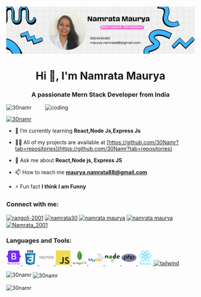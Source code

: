 ![logo](https://github.com/30Namr/30Namr/blob/main/banner.png)
<h1 align="center">Hi 👋, I'm Namrata Maurya</h1>
<h3 align="center">A passionate Mern Stack Developer from India</h3>
<img align="right" alt="coding" width="400" src="https://media.tenor.com/IF2JdxzmyN4AAAAj/coding-girl.gif">

<p align="left"> <img src="https://komarev.com/ghpvc/?username=30namr&label=Profile%20views&color=0e75b6&style=flat" alt="30namr" /> </p>

<p align="left"> <a href="https://github.com/ryo-ma/github-profile-trophy"><img src="https://github-profile-trophy.vercel.app/?username=30namr" alt="30namr" /></a> </p>

- 🌱 I’m currently learning **React,Node Js,Express Js**

- 👨‍💻 All of my projects are available at [https://github.com/30Namr?tab=repositories](https://github.com/30Namr?tab=repositories)

- 💬 Ask me about **React,Node js, Express JS**

- 📫 How to reach me **maurya.namrata88@gmail.com**

- ⚡ Fun fact **I think I am Funny**

<h3 align="left">Connect with me:</h3>
<p align="left">
<a href="https://codepen.io/rangoli-2001" target="blank"><img align="center" src="https://raw.githubusercontent.com/rahuldkjain/github-profile-readme-generator/master/src/images/icons/Social/codepen.svg" alt="rangoli-2001" height="30" width="40" /></a>
<a href="https://linkedin.com/in/namrata30" target="blank"><img align="center" src="https://raw.githubusercontent.com/rahuldkjain/github-profile-readme-generator/master/src/images/icons/Social/linked-in-alt.svg" alt="namrata30" height="30" width="40" /></a>
<a href="https://www.hackerrank.com/namrata maurya" target="blank"><img align="center" src="https://raw.githubusercontent.com/rahuldkjain/github-profile-readme-generator/master/src/images/icons/Social/hackerrank.svg" alt="namrata maurya" height="30" width="40" /></a>
<a href="https://www.hackerearth.com/namrata maurya" target="blank"><img align="center" src="https://raw.githubusercontent.com/rahuldkjain/github-profile-readme-generator/master/src/images/icons/Social/hackerearth.svg" alt="namrata maurya" height="30" width="40" /></a>
<a href="https://discord.gg/Namrata_2001" target="blank"><img align="center" src="https://raw.githubusercontent.com/rahuldkjain/github-profile-readme-generator/master/src/images/icons/Social/discord.svg" alt="Namrata_2001" height="30" width="40" /></a>
</p>

<h3 align="left">Languages and Tools:</h3>
<p align="left"> <a href="https://getbootstrap.com" target="_blank" rel="noreferrer"> <img src="https://raw.githubusercontent.com/devicons/devicon/master/icons/bootstrap/bootstrap-plain-wordmark.svg" alt="bootstrap" width="40" height="40"/> </a> <a href="https://www.w3schools.com/css/" target="_blank" rel="noreferrer"> <img src="https://raw.githubusercontent.com/devicons/devicon/master/icons/css3/css3-original-wordmark.svg" alt="css3" width="40" height="40"/> </a> <a href="https://expressjs.com" target="_blank" rel="noreferrer"> <img src="https://raw.githubusercontent.com/devicons/devicon/master/icons/express/express-original-wordmark.svg" alt="express" width="40" height="40"/> </a> <a href="https://developer.mozilla.org/en-US/docs/Web/JavaScript" target="_blank" rel="noreferrer"> <img src="https://raw.githubusercontent.com/devicons/devicon/master/icons/javascript/javascript-original.svg" alt="javascript" width="40" height="40"/> </a> <a href="https://www.mongodb.com/" target="_blank" rel="noreferrer"> <img src="https://raw.githubusercontent.com/devicons/devicon/master/icons/mongodb/mongodb-original-wordmark.svg" alt="mongodb" width="40" height="40"/> </a> <a href="https://www.mysql.com/" target="_blank" rel="noreferrer"> <img src="https://raw.githubusercontent.com/devicons/devicon/master/icons/mysql/mysql-original-wordmark.svg" alt="mysql" width="40" height="40"/> </a> <a href="https://nodejs.org" target="_blank" rel="noreferrer"> <img src="https://raw.githubusercontent.com/devicons/devicon/master/icons/nodejs/nodejs-original-wordmark.svg" alt="nodejs" width="40" height="40"/> </a> <a href="https://www.php.net" target="_blank" rel="noreferrer"> <img src="https://raw.githubusercontent.com/devicons/devicon/master/icons/php/php-original.svg" alt="php" width="40" height="40"/> </a> <a href="https://reactjs.org/" target="_blank" rel="noreferrer"> <img src="https://raw.githubusercontent.com/devicons/devicon/master/icons/react/react-original-wordmark.svg" alt="react" width="40" height="40"/> </a> <a href="https://tailwindcss.com/" target="_blank" rel="noreferrer"> <img src="https://www.vectorlogo.zone/logos/tailwindcss/tailwindcss-icon.svg" alt="tailwind" width="40" height="40"/> </a> </p>

<p><img align="left" src="https://github-readme-stats.vercel.app/api/top-langs?username=30namr&show_icons=true&locale=en&layout=compact" alt="30namr" /></p>

<p>&nbsp;<img align="center" src="https://github-readme-stats.vercel.app/api?username=30namr&show_icons=true&locale=en" alt="30namr" /></p>

<p><img align="center" src="https://github-readme-streak-stats.herokuapp.com/?user=30namr&" alt="30namr" /></p>

